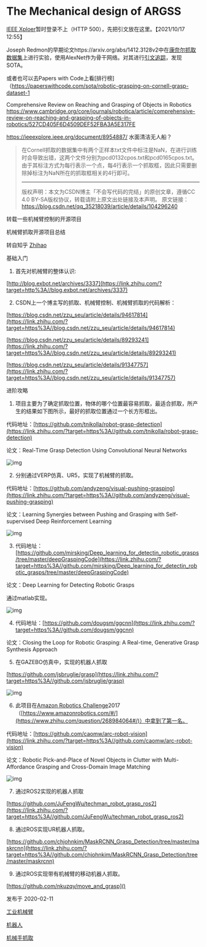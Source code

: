 # The Mechanical design of ARGSS

[IEEE Xploer](https://ieeexplore.ieee.org/)暂时登录不上（HTTP 500），先把引文放在这里。【2021/10/17 12:55】

Joseph Redmon的早期论文https://arxiv.org/abs/1412.3128v2中在[康奈尔抓取数据集](https://aistudio.baidu.com/aistudio/datasetdetail/27422)上进行实验，使用AlexNet作为骨干网络。对其进行[引文追踪](https://www.scopus.com/results/citedbyresults.uri?sort=plf-f&cite=2-s2.0-84938282388&src=s&imp=t&sid=3ef6556912b6717d7f7e21b6aeacb6e7&sot=cite&sdt=a&sl=0&origin=inward&editSaveSearch=&txGid=3b22f907e4bee2966cc2936b2225c198)，发现SOTA。

或者也可以去Papers with Code上看[排行榜]（https://paperswithcode.com/sota/robotic-grasping-on-cornell-grasp-dataset-1

Comprehensive Review on Reaching and Grasping of Objects in Robotics https://www.cambridge.org/core/journals/robotica/article/comprehensive-review-on-reaching-and-grasping-of-objects-in-robotics/527CD405F6D4509DEF52FBA3A5E317FE

https://ieeexplore.ieee.org/document/8954887/ 水面清洁无人船？



> 在Cornell抓取的数据集中有两个正样本txt文件中标注是NaN，在进行训练时会导致出错，这两个文件分别为pcd0132cpos.txt和pcd0165cpos.txt。由于其标注方式为每行表示一个点，每4行表示一个抓取框，因此只需要删除掉标注为NaN所在的抓取框相关的4行即可。
> 
> ------------------------------------------------
> 版权声明：本文为CSDN博主「不会写代码的完结」的原创文章，遵循CC 4.0 BY-SA版权协议，转载请附上原文出处链接及本声明。
> 原文链接：https://blog.csdn.net/qq_35218039/article/details/104296240



转载一些机械臂控制的开源项目

机械臂抓取开源项目总结

转自知乎 [Zhihao](https://www.zhihu.com/people/AI-Robotic)

基础入门

1. 首先对机械臂的整体认识:

[http://blog.exbot.net/archives/3337](https://link.zhihu.com/?target=http%3A//blog.exbot.net/archives/3337)

2. CSDN上一个博主写的抓取、机械臂控制、机械臂抓取的代码解析：

[https://blog.csdn.net/zzu_seu/article/details/94617814](https://link.zhihu.com/?target=https%3A//blog.csdn.net/zzu_seu/article/details/94617814)

[https://blog.csdn.net/zzu_seu/article/details/89293241](https://link.zhihu.com/?target=https%3A//blog.csdn.net/zzu_seu/article/details/89293241)

[https://blog.csdn.net/zzu_seu/article/details/91347757](https://link.zhihu.com/?target=https%3A//blog.csdn.net/zzu_seu/article/details/91347757)

进阶攻略

1. 项目主要为了确定抓取位置，物体的哪个位置最容易抓取，最适合抓取，所产生的结果如下图所示，最好的抓取位置通过一个长方形框出。

代码地址：[https://github.com/tnikolla/robot-grasp-detection](https://link.zhihu.com/?target=https%3A//github.com/tnikolla/robot-grasp-detection)

论文：Real-Time Grasp Detection Using Convolutional Neural Networks

![img](media/Mechanical/v2-e24ce4067b34ebfce4154fa723f06f51_720w.jpg)



2. 分别通过VERP仿真、UR5，实现了机械臂的抓取。

代码地址：[https://github.com/andyzeng/visual-pushing-grasping](https://link.zhihu.com/?target=https%3A//github.com/andyzeng/visual-pushing-grasping)

论文：Learning Synergies between Pushing and Grasping with Self-supervised Deep Reinforcement Learning

![img](media/Mechanical/v2-21d76bd81c064a1cb016ad9719694a14_720w.jpg)

3. 代码地址：[https://github.com/mirsking/Deep_learning_for_detectin_robotic_grasps/tree/master/deepGraspingCode](https://link.zhihu.com/?target=https%3A//github.com/mirsking/Deep_learning_for_detectin_robotic_grasps/tree/master/deepGraspingCode)

论文：Deep Learning for Detecting Robotic Grasps

通过matlab实现。

![img](media/Mechanical/v2-4d30efa4e9890d4f45f7a7b4c035f351_720w.jpg)

4. 代码地址：[https://github.com/dougsm/ggcnn](https://link.zhihu.com/?target=https%3A//github.com/dougsm/ggcnn)

论文：Closing the Loop for Robotic Grasping: A Real-time, Generative Grasp Synthesis Approach



5. 在GAZEBO仿真中，实现的机器人抓取

[https://github.com/jsbruglie/grasp](https://link.zhihu.com/?target=https%3A//github.com/jsbruglie/grasp)

![img](media/Mechanical/v2-6a2445bf0667810108231d739850fded_720w.jpg)



6. 此项目在[Amazon Robotics Challenge](https://www.zhihu.com/question/268984064#/roboticschallenge)2017（[https://www.amazonrobotics.com/#/](https://www.zhihu.com/question/268984064#/)）中拿到了第一名。

代码地址：[https://github.com/caomw/arc-robot-vision](https://link.zhihu.com/?target=https%3A//github.com/caomw/arc-robot-vision)

论文：Robotic Pick-and-Place of Novel Objects in Clutter with Multi-Affordance Grasping and Cross-Domain Image Matching

![img](media/Mechanical/v2-c7262230a028787cb1c3d27d1a2d1667_720w.jpg)

7. 通过ROS2实现的机器人抓取

[https://github.com/JuFengWu/techman_robot_grasp_ros2](https://link.zhihu.com/?target=https%3A//github.com/JuFengWu/techman_robot_grasp_ros2)

8. 通过ROS实现UR机器人抓取。

[https://github.com/chjohnkim/MaskRCNN_Grasp_Detection/tree/master/maskrcnn](https://link.zhihu.com/?target=https%3A//github.com/chjohnkim/MaskRCNN_Grasp_Detection/tree/master/maskrcnn)

9. 通过ROS实现带有机械臂的移动机器人抓取。

[https://github.com/nkuzqy/move_and_grasp]()

发布于 2020-02-11

[工业机械臂](https://www.zhihu.com/topic/20682035)

[机器人](https://www.zhihu.com/topic/19551273)

[机械手抓取](https://www.zhihu.com/topic/20077057)
